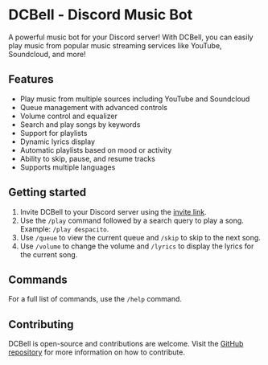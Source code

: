 # DCBell - Discord Music Bot

A powerful music bot for your Discord server! With DCBell, you can easily play music from popular music streaming services like YouTube, Soundcloud, and more!

## Features

- Play music from multiple sources including YouTube and Soundcloud
- Queue management with advanced controls
- Volume control and equalizer
- Search and play songs by keywords
- Support for playlists
- Dynamic lyrics display
- Automatic playlists based on mood or activity
- Ability to skip, pause, and resume tracks
- Supports multiple languages

## Getting started

1. Invite DCBell to your Discord server using the [invite link](https://discord.com/api/oauth2/authorize?client_id=1069565193555820564&permissions=8&scope=bot).
2. Use the `/play` command followed by a search query to play a song. Example: `/play despacito`.
3. Use `/queue` to view the current queue and `/skip` to skip to the next song.
4. Use `/volume` to change the volume and `/lyrics` to display the lyrics for the current song.

## Commands

For a full list of commands, use the `/help` command.

## Contributing

DCBell is open-source and contributions are welcome. Visit the [GitHub repository](https://github.com/uaytug/DcBell-beta-public) for more information on how to contribute.
